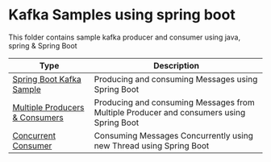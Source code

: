# Kafka Samples using spring boot

This folder contains sample kafka producer and consumer using java, spring & Spring Boot


| Type                                                                         | Description                                                                             |
|------------------------------------------------------------------------------|-----------------------------------------------------------------------------------------|
| [Spring Boot Kafka Sample](./boot-kafka-sample)                              | Producing and consuming Messages using Spring Boot                                      |
| [Multiple Producers & Consumers](./boot-multiple-producers-consumers) | Producing and consuming Messages from Multiple Producer and consumers using Spring Boot |
| [Concurrent Consumer](./boot-concurrent-kafka-consumer) | Consuming Messages Concurrently using new Thread using Spring Boot |
